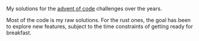 My solutions for the [advent of code](https://adventofcode.com/) challenges over the years.

Most of the code is my raw solutions. For the rust ones, the goal has been to explore new features, subject to the time constraints of getting ready for breakfast.
